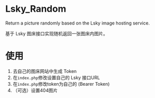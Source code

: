 # Lsky_Random
Return a picture randomly based on the Lsky image hosting service.

基于 Lsky 图床接口实现随机返回一张图床内图片。

# 使用
1. 去自己的图床网站中生成 Token
2. 在`index.php`修改设置自己的 Lsky 接口URL
3. 在`index.php`修改token为自己的 (Bearer Token)
4. （可选）设置404图片